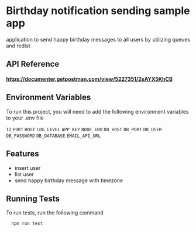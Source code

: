 
# Birthday notification sending sample app  

application to send happy birthday messages to all users by utilizing queues and redist 




## API Reference

#### https://documenter.getpostman.com/view/5227351/2sAYX5KhCB


## Environment Variables

To run this project, you will need to add the following environment variables to your .env file

`TZ`
`PORT`
`HOST`
`LOG_LEVEL`
`APP_KEY`
`NODE_ENV`
`DB_HOST`
`DB_PORT`
`DB_USER`
`DB_PASSWORD`
`DB_DATABASE`
`EMAIL_API_URL`



## Features

- insert user
- list user
- send happy birthday message with timezone


## Running Tests

To run tests, run the following command

```bash
  npm run test
```

